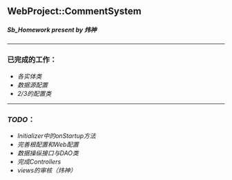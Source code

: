 ## WebProject::CommentSystem

##### ***Sb_Homework*** present by ***炜神***

---

### 已完成的工作：

* *各实体类*
* *数据源配置*
* *2/3的配置类*

---

### *TODO*：

* *Initializer中的onStartup方法*
* *完善根配置和Web配置*
* *数据操纵接口与DAO类*
* *完成Controllers*
* *views的审核（炜神）*



